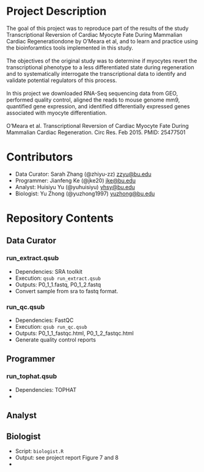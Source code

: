 # Project Description
The goal of this project was to reproduce part of the results of the study Transcriptional Reversion of Cardiac Myocyte Fate During Mammalian Cardiac Regenerationdone by O’Meara et al, and to learn and practice using the bioinforamtics tools implemented in this study. <br/>
<br/>
The objectives of the original study was to determine if myocytes revert the transcriptional phenotype to a less differentiated state during regeneration and to systematically interrogate the transcriptional data to identify and validate potential regulators of this process.<br/>
<br/>
In this project we downloaded RNA-Seq sequencing data from GEO, performed quality control, aligned the reads to mouse genome mm9, quantified gene expression, and identified differentially expressed genes associated with myocyte differentiation.<br/>
<br/>
O’Meara et al. Transcriptional Reversion of Cardiac Myocyte Fate During Mammalian Cardiac Regeneration. Circ Res. Feb 2015. PMID: 25477501<br/>


# Contributors
- Data Curator: Sarah Zhang (@zhiyu-zz) zzyu@bu.edu<br/>
- Programmer: Jianfeng Ke (@jke20) jke@bu.edu<br/>
- Analyst: Huisiyu Yu (@yuhuisiyu) yhsy@bu.edu<br/>
- Biologist: Yu Zhong (@yuzhong1997) yuzhong@bu.edu<br/>

# Repository Contents
## Data Curator
### run_extract.qsub
- Dependencies: SRA toolkit<br/>
- Execution: `qsub run_extract.qsub`<br/>
- Outputs: P0_1_1.fastq, P0_1_2.fastq<br/>
- Convert sample from sra to fastq format.<br/>

### run_qc.qsub
- Dependencies: FastQC<br/>
- Execution: `qsub run_qc.qsub`<br/>
- Outputs: P0_1_1_fastqc.html, P0_1_2_fastqc.html<br/>
- Generate quality control reports<br/>

## Programmer
### run_tophat.qsub
- Dependencies: TOPHAT<br/>
- 
## Analyst
## Biologist
- Script: `biologist.R`<br/>
- Output: see project report Figure 7 and 8<br/>
- 

